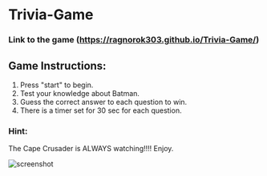 # Trivia-Game
### Link to the game (https://ragnorok303.github.io/Trivia-Game/) 
## Game Instructions:
 1. Press "start" to begin.
 2. Test your knowledge about Batman.
 3. Guess the correct answer to each question to win. 
 4. There is a timer set for 30 sec for each question.
 ### Hint: 
 The Cape Crusader is ALWAYS watching!!!! Enjoy.

 ![screenshot](asset/images/screenshot.png)